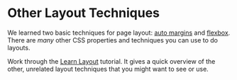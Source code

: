 # Other Layout Techniques
We learned two basic techniques for page layout: [auto margins](automargins.md) and [flexbox](flexbox.md).
There are _many_ other CSS properties and techniques you can use to do layouts.

Work through the [Learn Layout](http://learnlayout.com/) tutorial.
It gives a quick overview of the other, unrelated layout techniques that you might want to see or use.
